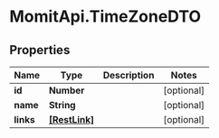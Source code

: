 # MomitApi.TimeZoneDTO

## Properties
Name | Type | Description | Notes
------------ | ------------- | ------------- | -------------
**id** | **Number** |  | [optional] 
**name** | **String** |  | [optional] 
**links** | [**[RestLink]**](RestLink.md) |  | [optional] 


